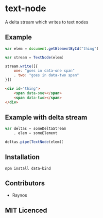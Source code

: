 # text-node

A delta stream which writes to text nodes

## Example

``` js
var elem = document.getElementById("thing")

var stream = TextNode(elem)

stream.write([{
    one: "goes in data-one span"
    , two: "goes in data-two span"
}])
```

``` html
<div id="thing">
    <span data-one></span>
    <span data-two></span>
</div>
```

## Example with delta stream

``` js
var deltas = someDeltaStream
    , elem = someElement

deltas.pipe(TextNode(elem))
```

## Installation

`npm install data-bind`

## Contributors

 - Raynos

## MIT Licenced